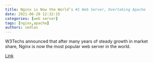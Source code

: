 ```yaml
---
title: Nginx is Now the World’s #1 Web Server, Overtaking Apache
date: 2021-06-20 12:32:15
categories: [web server]
tags: [nginx,apache]
authors: sedlav
---
```


W3Techs announced that after many years of steady growth in market share, Nginx is now the most popular web server in the world.

[Link](https://linuxiac.com/nginx-most-popular-web-server/)
